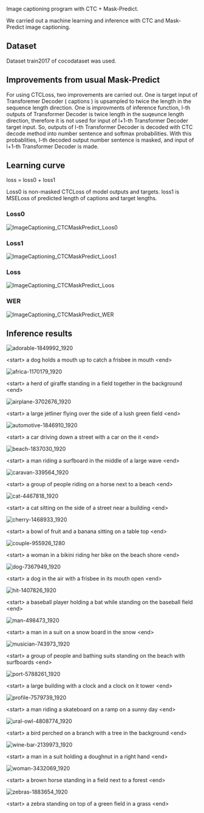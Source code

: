 Image captioning program with CTC + Mask-Predict.

We carried out a machine learning and inference with CTC and Mask-Predict image captioning.

## Dataset

Dataset train2017 of cocodataset was used.

## Improvements from usual Mask-Predict

For using CTCLoss, two improvements are carried out. One is target input of Transforemer Decoder ( captions ) is upsampled to twice the length in the sequence length direction.  One is improvments of inference function, l-th outputs of Transformer Decoder is twice length in the suqeunce length direction, therefore it is not used for input of l+1-th Transformer Decoder target input. So, outputs of l-th Transformer Decoder is decoded with CTC decode method into number sentence and softmax probabilities. With this probablities, l-th decoded output number sentence is masked, and input of l+1-th Transformer Decoder is made.

## Learning curve

loss = loss0 + loss1

Loss0 is non-masked CTCLoss of model outputs and targets. loss1 is MSELoss of predicted length of captions and target lengths.

### Loss0

![ImageCaptioning_CTCMaskPredict_Loos0](https://github.com/toshiouchi/CTCMask/assets/121741811/4cdf5409-759d-47a0-9017-eb2b11f00842)

### Loss1

![ImageCaptioning_CTCMaskPredict_Loos1](https://github.com/toshiouchi/CTCMask/assets/121741811/f937fd27-486f-452e-97e5-32bc1b262e9c)

### Loss

![ImageCaptioning_CTCMaskPredict_Loos](https://github.com/toshiouchi/CTCMask/assets/121741811/18c602ac-7ffd-4d99-bf33-aaafba0d14b9)

### WER

![ImageCaptioning_CTCMaskPredict_WER](https://github.com/toshiouchi/CTCMask/assets/121741811/f9ffde3e-8e8a-4678-8c58-01bf43cf79af)

## Inference results

![adorable-1849992_1920](https://github.com/toshiouchi/CTCMask/assets/121741811/a796a211-7fec-479c-8910-5a5d4478d39d)

&lt;start&gt; a dog holds a mouth up to catch a frisbee in mouth &lt;end&gt;

![africa-1170179_1920](https://github.com/toshiouchi/CTCMask/assets/121741811/7f60f73c-96c8-47ef-8abc-aba40aabbf16)

&lt;start&gt; a herd of giraffe standing in a field together in the background &lt;end&gt;

![airplane-3702676_1920](https://github.com/toshiouchi/CTCMask/assets/121741811/80d2443a-3379-4a3f-ad4e-fb28e4b0a6d7)

&lt;start&gt; a large jetliner flying over the side of a lush green field &lt;end&gt;

![automotive-1846910_1920](https://github.com/toshiouchi/CTCMask/assets/121741811/738d0b10-1a4c-4960-96da-14dc1a7e8ed3)

&lt;start&gt; a car driving down a street with a car on the it &lt;end&gt;

![beach-1837030_1920](https://github.com/toshiouchi/CTCMask/assets/121741811/c5e6c097-0490-46ca-9001-aa9927c013c4)

&lt;start&gt; a man riding a surfboard in the middle of a large wave &lt;end&gt;

![caravan-339564_1920](https://github.com/toshiouchi/CTCMask/assets/121741811/070be651-4a5c-46bb-9912-811dd8320042)

&lt;start&gt; a group of people riding on a horse next to a beach &lt;end&gt;

![cat-4467818_1920](https://github.com/toshiouchi/CTCMask/assets/121741811/520b1de8-117d-4e11-8a64-6f10894d4452)

&lt;start&gt; a cat sitting on the side of a street near a building &lt;end&gt;

![cherry-1468933_1920](https://github.com/toshiouchi/CTCMask/assets/121741811/e062d1bf-6271-4a09-b1fb-654134f59755)

&lt;start&gt; a bowl of fruit and a banana sitting on a table top &lt;end&gt;

![couple-955926_1280](https://github.com/toshiouchi/CTCMask/assets/121741811/8ab9c9d5-f16d-4d4f-98f0-682ec199a839)

&lt;start&gt; a woman in a bikini riding her bike on the beach shore &lt;end&gt;

![dog-7367949_1920](https://github.com/toshiouchi/CTCMask/assets/121741811/fdc7be04-eb90-423d-8bfd-6569203a272b)

&lt;start&gt; a dog in the air with a frisbee in its mouth open &lt;end&gt;

![hit-1407826_1920](https://github.com/toshiouchi/CTCMask/assets/121741811/4c49f4c0-bc84-4ef9-8d44-fd574c148c77)

&lt;start&gt; a baseball player holding a bat while standing on the baseball field &lt;end&gt;

![man-498473_1920](https://github.com/toshiouchi/CTCMask/assets/121741811/9120770e-f090-4867-9e34-dd09a638028f)

&lt;start&gt; a man in a suit on a snow board in the snow &lt;end&gt;

![musician-743973_1920](https://github.com/toshiouchi/CTCMask/assets/121741811/22a02202-05e1-4f55-b406-34d60ea172d7)

&lt;start&gt; a group of people and bathing suits standing on the beach with surfboards &lt;end&gt;

![port-5788261_1920](https://github.com/toshiouchi/CTCMask/assets/121741811/09d984b6-5b1e-4cbc-adca-cd714d22f0be)

&lt;start&gt; a large building with a clock and a clock on it tower &lt;end&gt;

![profile-7579739_1920](https://github.com/toshiouchi/CTCMask/assets/121741811/b93b5b43-37b1-4cfb-a3a0-da457a15c508)

&lt;start&gt; a man riding a skateboard on a ramp on a sunny day &lt;end&gt;

![ural-owl-4808774_1920](https://github.com/toshiouchi/CTCMask/assets/121741811/e30d040a-855b-4255-a1bf-744a8f7c3c75)

&lt;start&gt; a bird perched on a branch with a tree in the background &lt;end&gt;

![wine-bar-2139973_1920](https://github.com/toshiouchi/CTCMask/assets/121741811/c140116a-8fe1-4e25-91ec-0f9d1803a3d4)

&lt;start&gt; a man in a suit holding a doughnut in a right hand &lt;end&gt;

![woman-3432069_1920](https://github.com/toshiouchi/CTCMask/assets/121741811/4d734102-2cb8-4f97-8c9d-848b0af84f26)

&lt;start&gt; a brown horse standing in a field next to a forest &lt;end&gt;

![zebras-1883654_1920](https://github.com/toshiouchi/CTCMask/assets/121741811/45a46afd-4a21-4f04-ace9-8f0e1354616f)

&lt;start&gt; a zebra standing on top of a green field in a grass &lt;end&gt;








